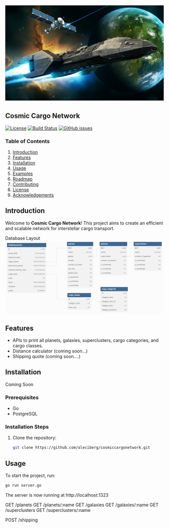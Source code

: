 # ![Cosmic Cargo Network](./assets/image_fx_.png)

## Cosmic Cargo Network

[![License](https://img.shields.io/badge/license-MIT-blue.svg)](LICENSE)
[![Build Status](https://travis-ci.org/yourusername/cosmiccargonetwork.svg?branch=master)](https://travis-ci.org/yourusername/cosmiccargonetwork)
[![GitHub issues](https://img.shields.io/github/issues/yourusername/cosmiccargonetwork.svg)](https://github.com/yourusername/cosmiccargonetwork/issues)

### Table of Contents

1. [Introduction](#introduction)
2. [Features](#features)
3. [Installation](#installation)
4. [Usage](#usage)
5. [Examples](#examples)
6. [Roadmap](#roadmap)
7. [Contributing](#contributing)
8. [License](#license)
9. [Acknowledgements](#acknowledgements)

## Introduction

Welcome to **Cosmic Cargo Network**! This project aims to create an efficient and scalable network for interstellar cargo transport.

Database Layout
![Database Layout](./assets/db.png)

## Features

- APIs to print all planets, galaxies, superclusters, cargo categories, and cargo classes.
- Distance calculator (coming soon...)
- Shipping quote (coming soon....)

## Installation

Coming Soon

### Prerequisites

- Go
- PostgreSQL

### Installation Steps

1. Clone the repository:
   ```sh
   git clone https://github.com/aleciberg/cosmiccargonetwork.git
   ```

## Usage

To start the project, run:

```sh
go run server.go
```

The server is now running at http://localhost:1323

GET /planets
GET /planets/:name
GET /galaxies
GET /galaxies/:name
GET /superclusters
GET /superclusters/:name

POST /shipping
